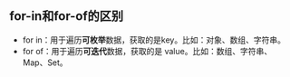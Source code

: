 ## for-in和for-of的区别

- for in：用于遍历**可枚举**数据，获取的是key。比如：对象、数组、字符串。
- for of：用于遍历**可迭代**数据，获取的是 value。比如：数组、字符串、Map、Set。





